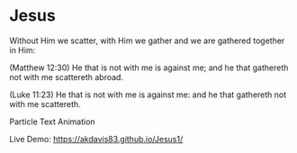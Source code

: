 # Jesus

Without Him we scatter, with Him we gather and we are gathered together in Him:

(Matthew 12:30) He that is not with me is against me; and he that gathereth not with me scattereth abroad.

(Luke 11:23) He that is not with me is against me: and he that gathereth not with me scattereth.

Particle Text Animation

Live Demo: https://akdavis83.github.io/Jesus1/
